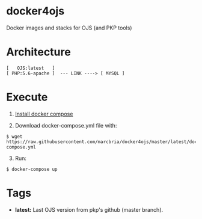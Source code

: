 # docker4ojs
Docker images and stacks for OJS (and PKP tools)

# Architecture

``` 
[   OJS:latest   ]
[ PHP:5.6-apache ]  --- LINK ----> [ MYSQL ]
``` 

# Execute

1) [Install docker compose](https://docs.docker.com/compose/install)

2) Download docker-compose.yml file with:

``` 
$ wget https://raw.githubusercontent.com/marcbria/docker4ojs/master/latest/docker-compose.yml
```

3) Run:

``` 
$ docker-compose up
```

# Tags

* **latest:** Last OJS version from pkp's github (master branch).
